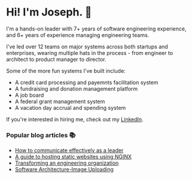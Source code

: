 # Hi! I'm Joseph. :wave:

I'm a hands-on leader with 7+ years of software engineering experience, and 6+ years of experience managing engineering teams.

I've led over 12 teams on major systems across both startups and enterprises, wearing multiple hats in the process - from engineer to architect to product manager to director.

Some of the more fun systems I've built include:
* A credit card processing and payemnts facilitation system
* A fundraising and donation management platform
* A job board
* A federal grant management system
* A vacation day accrual and spending system

If you're interested in hiring me, check out my [LinkedIn](https://www.linkedin.com/in/jgefroh/).

### Popular blog articles :books:
* [How to communicate effectively as a leader](https://blog.usejournal.com/how-to-communicate-effectively-as-a-leader-ad49d3f081cc)
* [A guide to hosting static websites using NGINX](https://medium.com/@jgefroh/a-guide-to-using-nginx-for-static-websites-d96a9d034940)
* [Transforming an engineering organization](https://medium.com/better-programming/transforming-an-engineering-organization-5f2f3ecbe342)
* [Software Architecture-Image Uploading](https://medium.com/@jgefroh/software-architecture-image-uploading-67997101a034)
